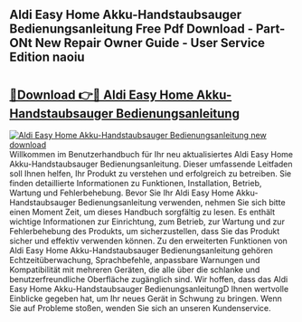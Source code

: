 ## Aldi Easy Home Akku-Handstaubsauger Bedienungsanleitung Free Pdf Download - Part-ONt New Repair Owner Guide - User Service Edition naoiu

# <h2><a href="http://df2beox.blite.top/?on=Aldi+Easy+Home+Akku-Handstaubsauger+Bedienungsanleitung">🔗Download 👉🔴 Aldi Easy Home Akku-Handstaubsauger Bedienungsanleitung</a></h2>

[![Aldi Easy Home Akku-Handstaubsauger Bedienungsanleitung new download](https://i.imgur.com/lujVjoI.png)](http://df2beox.blite.top/?on=Aldi+Easy+Home+Akku-Handstaubsauger+Bedienungsanleitung)
Willkommen im Benutzerhandbuch für Ihr neu aktualisiertes Aldi Easy Home Akku-Handstaubsauger Bedienungsanleitung. Dieser umfassende Leitfaden soll Ihnen helfen, Ihr Produkt zu verstehen und erfolgreich zu betreiben. Sie finden detaillierte Informationen zu Funktionen, Installation, Betrieb, Wartung und Fehlerbehebung. Bevor Sie Ihr Aldi Easy Home Akku-Handstaubsauger Bedienungsanleitung verwenden, nehmen Sie sich bitte einen Moment Zeit, um dieses Handbuch sorgfältig zu lesen. Es enthält wichtige Informationen zur Einrichtung, zum Betrieb, zur Wartung und zur Fehlerbehebung des Produkts, um sicherzustellen, dass Sie das Produkt sicher und effektiv verwenden können. Zu den erweiterten Funktionen von Aldi Easy Home Akku-Handstaubsauger Bedienungsanleitung gehören Echtzeitüberwachung, Sprachbefehle, anpassbare Warnungen und Kompatibilität mit mehreren Geräten, die alle über die schlanke und benutzerfreundliche Oberfläche zugänglich sind. Wir hoffen, dass das Aldi Easy Home Akku-Handstaubsauger BedienungsanleitungD Ihnen wertvolle Einblicke gegeben hat, um Ihr neues Gerät in Schwung zu bringen. Wenn Sie auf Probleme stoßen, wenden Sie sich an unseren Kundenservice.
